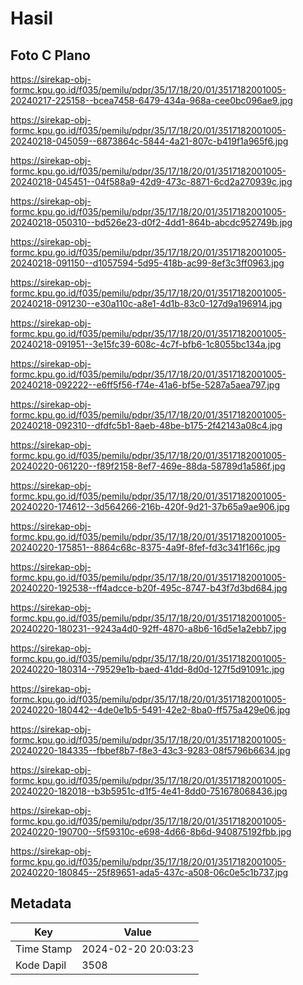 # Hasil

## Foto C Plano

https://sirekap-obj-formc.kpu.go.id/f035/pemilu/pdpr/35/17/18/20/01/3517182001005-20240217-225158--bcea7458-6479-434a-968a-cee0bc096ae9.jpg

https://sirekap-obj-formc.kpu.go.id/f035/pemilu/pdpr/35/17/18/20/01/3517182001005-20240218-045059--6873864c-5844-4a21-807c-b419f1a965f6.jpg

https://sirekap-obj-formc.kpu.go.id/f035/pemilu/pdpr/35/17/18/20/01/3517182001005-20240218-045451--04f588a9-42d9-473c-8871-6cd2a270939c.jpg

https://sirekap-obj-formc.kpu.go.id/f035/pemilu/pdpr/35/17/18/20/01/3517182001005-20240218-050310--bd526e23-d0f2-4dd1-864b-abcdc952749b.jpg

https://sirekap-obj-formc.kpu.go.id/f035/pemilu/pdpr/35/17/18/20/01/3517182001005-20240218-091150--d1057594-5d95-418b-ac99-8ef3c3ff0963.jpg

https://sirekap-obj-formc.kpu.go.id/f035/pemilu/pdpr/35/17/18/20/01/3517182001005-20240218-091230--e30a110c-a8e1-4d1b-83c0-127d9a196914.jpg

https://sirekap-obj-formc.kpu.go.id/f035/pemilu/pdpr/35/17/18/20/01/3517182001005-20240218-091951--3e15fc39-608c-4c7f-bfb6-1c8055bc134a.jpg

https://sirekap-obj-formc.kpu.go.id/f035/pemilu/pdpr/35/17/18/20/01/3517182001005-20240218-092222--e6ff5f56-f74e-41a6-bf5e-5287a5aea797.jpg

https://sirekap-obj-formc.kpu.go.id/f035/pemilu/pdpr/35/17/18/20/01/3517182001005-20240218-092310--dfdfc5b1-8aeb-48be-b175-2f42143a08c4.jpg

https://sirekap-obj-formc.kpu.go.id/f035/pemilu/pdpr/35/17/18/20/01/3517182001005-20240220-061220--f89f2158-8ef7-469e-88da-58789d1a586f.jpg

https://sirekap-obj-formc.kpu.go.id/f035/pemilu/pdpr/35/17/18/20/01/3517182001005-20240220-174612--3d564266-216b-420f-9d21-37b65a9ae906.jpg

https://sirekap-obj-formc.kpu.go.id/f035/pemilu/pdpr/35/17/18/20/01/3517182001005-20240220-175851--8864c68c-8375-4a9f-8fef-fd3c341f166c.jpg

https://sirekap-obj-formc.kpu.go.id/f035/pemilu/pdpr/35/17/18/20/01/3517182001005-20240220-192538--ff4adcce-b20f-495c-8747-b43f7d3bd684.jpg

https://sirekap-obj-formc.kpu.go.id/f035/pemilu/pdpr/35/17/18/20/01/3517182001005-20240220-180231--9243a4d0-92ff-4870-a8b6-16d5e1a2ebb7.jpg

https://sirekap-obj-formc.kpu.go.id/f035/pemilu/pdpr/35/17/18/20/01/3517182001005-20240220-180314--79529e1b-baed-41dd-8d0d-127f5d91091c.jpg

https://sirekap-obj-formc.kpu.go.id/f035/pemilu/pdpr/35/17/18/20/01/3517182001005-20240220-180442--4de0e1b5-5491-42e2-8ba0-ff575a429e06.jpg

https://sirekap-obj-formc.kpu.go.id/f035/pemilu/pdpr/35/17/18/20/01/3517182001005-20240220-184335--fbbef8b7-f8e3-43c3-9283-08f5796b6634.jpg

https://sirekap-obj-formc.kpu.go.id/f035/pemilu/pdpr/35/17/18/20/01/3517182001005-20240220-182018--b3b5951c-d1f5-4e41-8dd0-751678068436.jpg

https://sirekap-obj-formc.kpu.go.id/f035/pemilu/pdpr/35/17/18/20/01/3517182001005-20240220-190700--5f59310c-e698-4d66-8b6d-940875192fbb.jpg

https://sirekap-obj-formc.kpu.go.id/f035/pemilu/pdpr/35/17/18/20/01/3517182001005-20240220-180845--25f89651-ada5-437c-a508-06c0e5c1b737.jpg


## Metadata

| Key        | Value               |
| ---------- | ------------------- |
| Time Stamp | 2024-02-20 20:03:23 |
| Kode Dapil | 3508                |



